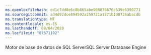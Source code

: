 ```yaml
---
ms.openlocfilehash: ed1c7dd8e6c8b865abe908076676c539e5390771
ms.sourcegitcommit: ad4d92dce894592a259721a1571b1d8736abacdb
ms.translationtype: MT
ms.contentlocale: es-ES
ms.lasthandoff: 08/04/2020
ms.locfileid: "87671102"
---
```

 <span data-ttu-id="cbc4c-101">Motor de base de datos de SQL Server</span><span class="sxs-lookup"><span data-stu-id="cbc4c-101">SQL Server Database Engine</span></span> 